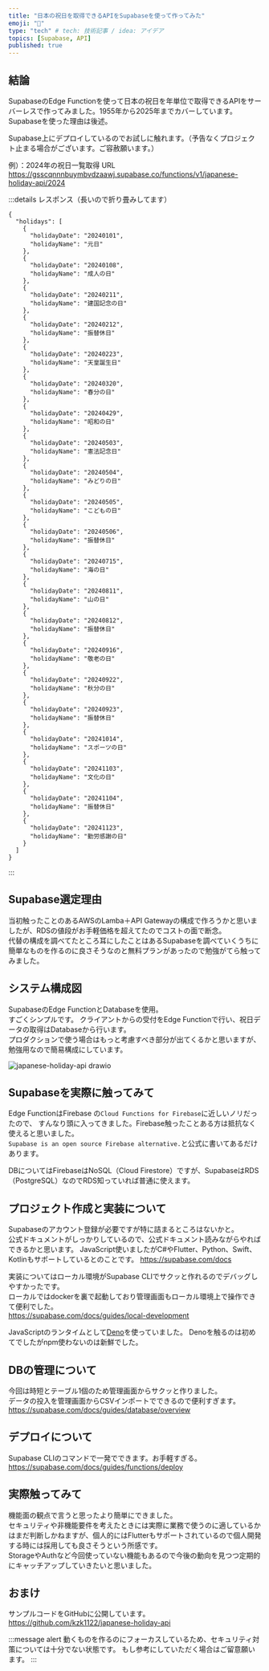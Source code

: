 ```yaml
---
title: "日本の祝日を取得できるAPIをSupabaseを使って作ってみた"
emoji: "💪"
type: "tech" # tech: 技術記事 / idea: アイデア
topics: [Supabase, API]
published: true
---
```


## 結論
SupabaseのEdge Functionを使って日本の祝日を年単位で取得できるAPIをサーバーレスで作ってみました。1955年から2025年までカバーしています。Supabaseを使った理由は後述。  

Supabase上にデプロイしているのでお試しに触れます。（予告なくプロジェクト止まる場合がございます。ご容赦願います。）

例）：2024年の祝日一覧取得
URL
https://gsscqnnnbuymbvdzaawj.supabase.co/functions/v1/japanese-holiday-api/2024

:::details レスポンス（長いので折り畳みしてます）

```
{
  "holidays": [
    {
      "holidayDate": "20240101",
      "holidayName": "元日"
    },
    {
      "holidayDate": "20240108",
      "holidayName": "成人の日"
    },
    {
      "holidayDate": "20240211",
      "holidayName": "建国記念の日"
    },
    {
      "holidayDate": "20240212",
      "holidayName": "振替休日"
    },
    {
      "holidayDate": "20240223",
      "holidayName": "天皇誕生日"
    },
    {
      "holidayDate": "20240320",
      "holidayName": "春分の日"
    },
    {
      "holidayDate": "20240429",
      "holidayName": "昭和の日"
    },
    {
      "holidayDate": "20240503",
      "holidayName": "憲法記念日"
    },
    {
      "holidayDate": "20240504",
      "holidayName": "みどりの日"
    },
    {
      "holidayDate": "20240505",
      "holidayName": "こどもの日"
    },
    {
      "holidayDate": "20240506",
      "holidayName": "振替休日"
    },
    {
      "holidayDate": "20240715",
      "holidayName": "海の日"
    },
    {
      "holidayDate": "20240811",
      "holidayName": "山の日"
    },
    {
      "holidayDate": "20240812",
      "holidayName": "振替休日"
    },
    {
      "holidayDate": "20240916",
      "holidayName": "敬老の日"
    },
    {
      "holidayDate": "20240922",
      "holidayName": "秋分の日"
    },
    {
      "holidayDate": "20240923",
      "holidayName": "振替休日"
    },
    {
      "holidayDate": "20241014",
      "holidayName": "スポーツの日"
    },
    {
      "holidayDate": "20241103",
      "holidayName": "文化の日"
    },
    {
      "holidayDate": "20241104",
      "holidayName": "振替休日"
    },
    {
      "holidayDate": "20241123",
      "holidayName": "勤労感謝の日"
    }
  ]
}

```

:::

## Supabase選定理由

当初触ったことのあるAWSのLamba＋API Gatewayの構成で作ろうかと思いましたが、RDSの値段がお手軽価格を超えてたのでコストの面で断念。  
代替の構成を調べてたところ耳にしたことはあるSupabaseを調べていくうちに簡単なものを作るのに良さそうなのと無料プランがあったので勉強がてら触ってみました。  

## システム構成図

SupabaseのEdge FunctionとDatabaseを使用。  
すごくシンプルです。
クライアントからの受付をEdge Functionで行い、祝日データの取得はDatabaseから行います。  
プロダクションで使う場合はもっと考慮すべき部分が出てくるかと思いますが、勉強用なので簡易構成にしています。  

![japanese-holiday-api drawio](https://github.com/user-attachments/assets/fd024ce7-a2a4-4599-bfcb-725a670d942d)

## Supabaseを実際に触ってみて

Edge FunctionはFirebase の`Cloud Functions for Firebase`に近しいノリだったので、
すんなり頭に入ってきました。Firebase触ったことある方は抵抗なく使えると思いました。  
`Supabase is an open source Firebase alternative.`と公式に書いてあるだけあります。  

DBについてはFirebaseはNoSQL（Cloud Firestore）ですが、SupabaseはRDS（PostgreSQL）なのでRDS知っていれば普通に使えます。  

## プロジェクト作成と実装について

Supabaseのアカウント登録が必要ですが特に詰まるところはないかと。  
公式ドキュメントがしっかりしているので、公式ドキュメント読みながらやればできるかと思います。
JavaScript使いましたがC#やFlutter、Python、Swift、Kotlinもサポートしているとのことです。
https://supabase.com/docs

実装についてはローカル環境がSupabase CLIでサクッと作れるのでデバッグしやすかったです。  
ローカルではdockerを裏で起動しており管理画面もローカル環境上で操作できて便利でした。  
https://supabase.com/docs/guides/local-development

JavaScriptのランタイムとして[Deno](https://deno.com/)を使っていました。
Denoを触るのは初めてでしたがnpm使わないのは新鮮でした。

## DBの管理について
今回は時短とテーブル1個のため管理画面からサクッと作りました。  
データの投入を管理画面からCSVインポートでできるので便利すぎます。  
https://supabase.com/docs/guides/database/overview

## デプロイについて
Supabase CLIのコマンドで一発でできます。お手軽すぎる。  
https://supabase.com/docs/guides/functions/deploy

## 実際触ってみて

機能面の観点で言うと思ったより簡単にできました。  
セキュリティや非機能要件を考えたときには実際に業務で使うのに適しているかはまだ判断しかねますが、個人的にはFlutterもサポートされているので個人開発する時には採用しても良さそうという所感です。  
StorageやAuthなど今回使っていない機能もあるので今後の動向を見つつ定期的にキャッチアップしていきたいと思いました。

## おまけ
サンプルコードをGitHubに公開しています。
https://github.com/kzk1122/japanese-holiday-api

:::message alert
動くものを作るのにフォーカスしているため、セキュリティ対策については十分でない状態です。
もし参考にしていただく場合はご留意願います。
:::
